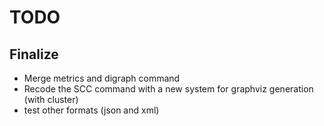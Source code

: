 # TODO

## Finalize

 * Merge metrics and digraph command
 * Recode the SCC command with a new system for 
   graphviz generation (with cluster)
 * test other formats (json and xml)

